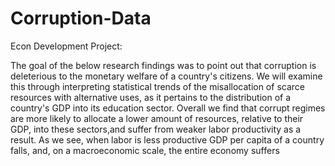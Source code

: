 # Corruption-Data
Econ Development Project: 

The goal of the below research findings was to point out that corruption is deleterious to the monetary welfare of a country's citizens. We will examine this through interpreting statistical trends of the misallocation of scarce resources with alternative uses, as it pertains to the distribution of a country's GDP into its education sector. Overall we find that corrupt regimes are more likely to allocate a lower amount of resources, relative to their GDP, into these sectors,and suffer from weaker labor productivity as a result. As we see, when labor is less productive GDP per capita of a country falls, and, on a macroeconomic scale, the entire economy suffers
